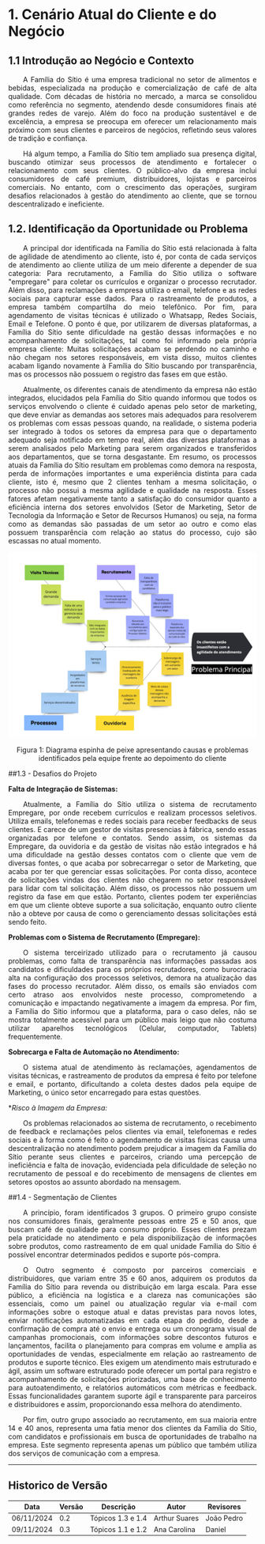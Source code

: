 # 1. Cenário Atual do Cliente e do Negócio

## 1.1 Introdução ao Negócio e Contexto

<div style="text-align: justify;">
    <p style="text-indent: 30px;">
            A Família do Sítio é uma empresa tradicional no setor de alimentos e bebidas,
        especializada na produção e comercialização de café de alta qualidade. Com décadas
        de história no mercado, a marca se consolidou como referência no segmento,
        atendendo desde consumidores finais até grandes redes de varejo. Além do foco na
        produção sustentável e de excelência, a empresa se preocupa em oferecer um
        relacionamento mais próximo com seus clientes e parceiros de negócios, refletindo
        seus valores de tradição e confiança.
    </p>
</div>

<div style="text-align: justify;">
    <p style="text-indent: 30px;">
            Há algum tempo, a Família do Sítio tem ampliado sua presença digital, buscando
        otimizar seus processos de atendimento e fortalecer o relacionamento com seus
        clientes. O público-alvo da empresa inclui consumidores de café premium,
        distribuidores, lojistas e parceiros comerciais. No entanto, com o crescimento das
        operações, surgiram desafios relacionados à gestão do atendimento ao cliente, que se
        tornou descentralizado e ineficiente. 
    </p>
</div>

## 1.2. Identificação da Oportunidade ou Problema

<div style="text-align: justify;">
    <p style="text-indent: 30px;">
                A principal dor identificada na Família do Sítio está relacionada à falta de
    agilidade de atendimento ao cliente, isto é, por conta de cada serviços de atendimento
    ao cliente utiliza de um meio diferente a depender de sua categoria: Para
    recrutamento, a Família do Sítio utiliza o software "empregare" para coletar os currículos
    e organizar o processo recrutador. Além disso, para reclamações a empresa utiliza o
    email, telefone e as redes sociais para capturar esse dados. Para o rastreamento de
    produtos, a empresa também compartilha do meio telefônico. Por fim, para
    agendamento de visitas técnicas é utilizado o Whatsapp, Redes Sociais, Email e
    Telefone. O ponto é que, por utilizarem de diversas plataformas, a Família do Sítio sente
    dificuldade na gestão dessas informações e no acompanhamento de solicitações, tal
    como foi informado pela própria empresa cliente: Muitas solicitações acabam se
    perdendo no caminho e não chegam nos setores responsáveis, em vista disso, muitos
    clientes acabam ligando novamente à Família do Sítio buscando por transparência, mas
    os processos não possuem o registro das fases em que estão.
</div>

<div style="text-align: justify;">
    <p style="text-indent: 30px;">
        Atualmente, os diferentes canais de atendimento da empresa não estão
    integrados, elucidados pela Família do Sítio quando informou que todos os serviços
    envolvendo o cliente é cuidado apenas pelo setor de marketing, que deve enviar as
    demandas aos setores mais adequados para resolverem os problemas com essas
    pessoas quando, na realidade, o sistema poderia ser integrado à todos os setores da
    empresa para que o departamento adequado seja notificado em tempo real, além das
    diversas plataformas a serem analisados pelo Marketing para serem organizados e
    transferidos aos departamentos, que se torna desgastante. Em resumo, os processos
    atuais da Família do Sítio resultam em problemas como demora na resposta, perda de
    informações importantes e uma experiência distinta para cada cliente, isto é, mesmo
    que 2 clientes tenham a mesma solicitação, o processo não possui a mesma agilidade e
    qualidade na resposta. Esses fatores afetam negativamente tanto a satisfação do
    consumidor quanto a eficiência interna dos setores envolvidos (Setor de Marketing,
    Setor de Tecnologia da Informação e Setor de Recursos Humanos) ou seja, na forma
    como as demandas são passadas de um setor ao outro e como elas possuem
    transparência com relação ao status do processo, cujo são escassas no atual momento.
    </p>
    
</div>
   
 ![DiagramaIshikawa](../../assets/DiagramaIshikawa.jpg)

<div align="center"> 
<p>Figura 1: Diagrama espinha de peixe apresentando causas e problemas identificados pela
equipe frente ao depoimento do cliente</p>
</div>




##1.3 - Desafios do Projeto

 **Falta de Integração de Sistemas:**
<div style="text-align: justify;">
    <p style="text-indent: 30px;">
        Atualmente, a Família do Sítio utiliza o sistema de recrutamento Empregare, por onde recebem currículos e realizam processos seletivos. Utiliza emails, telefonemas e redes sociais para receber feedbacks de seus clientes. E carece de um gestor de visitas presencias à fábrica, sendo essas organizadas por telefone e contatos. Sendo assim, os sistemas da Empregare, da ouvidoria e da gestão de visitas não estão integrados e há uma dificuldade na gestão desses contatos com o cliente que vem de diversas fontes, o que acaba por sobrecarregar o setor de Marketing, que acaba por ter que gerenciar essas solicitações. Por conta disso, acontece de solicitações vindas dos clientes não chegarem no setor responsável para lidar com tal solicitação. Além disso, os processos não possuem um registro da fase em que estão. Portanto, clientes podem ter experiências em que um cliente obteve suporte a sua solicitação, enquanto outro cliente não a obteve por causa de como o gerenciamento dessas solicitações está sendo feito.
    </p>
</div>

**Problemas com o Sistema de Recrutamento (Empregare):**
<div style="text-align: justify;">
    <p style="text-indent: 30px;">
    O sistema terceirizado utilizado para o recrutamento já causou problemas, como falta de transparência nas informações passadas aos candidatos e dificuldades para os próprios recrutadores, como burocracia alta na configuração dos processos seletivos, demora na atualização das fases do processo recrutador. Além disso, os emails são enviados com certo atraso aos envolvidos neste processo, comprometendo a comunicação e impactando negativamente a imagem da empresa. Por fim, a Família do Sítio informou que a plataforma, para o caso deles, não se mostra totalmente acessível para um público mais leigo que não costuma utilizar aparelhos tecnológicos (Celular, computador, Tablets) frequentemente.
    </p>
</div>


**Sobrecarga e Falta de Automação no Atendimento:**
<div style="text-align: justify;">
    <p style="text-indent: 30px;">
    O sistema atual de   atendimento às reclamações, agendamentos de visitas técnicas, e rastreamento de produtos da empresa é feito por telefone e email, e portanto, dificultando a coleta destes dados pela equipe de Marketing, o único setor encarregado para estas questões.
    </p>
</div>


**Risco à Imagem da Empresa:*
<div style="text-align: justify;">
    <p style="text-indent: 30px;">
    Os problemas relacionados ao sistema de recrutamento, o recebimento de feedback e reclamações pelos clientes via email, telefonemas e redes sociais e à forma como é feito o agendamento de visitas físicas causa uma descentralização no atendimento podem prejudicar a imagem da Família do Sítio perante seus clientes e parceiros, criando uma percepção de ineficiência e falta de inovação, evidenciada pela dificuldade de seleção no recrutamento de pessoal e do recebimento de mensagens de clientes em setores opostos ao assunto abordado na mensagem.
    </p>
</div>

##1.4 - Segmentação de Clientes
<div style="text-align: justify;">
    <p style="text-indent: 30px;">
        A princípio, foram identificados 3 grupos. O primeiro grupo consiste nos consumidores finais, geralmente pessoas entre 25 e 50 anos, que buscam café de qualidade para consumo próprio. Esses clientes prezam pela praticidade no atendimento e pela disponibilização de informações sobre produtos, como rastreamento de em qual unidade Família do Sítio é possível encontrar determinados pedidos e suporte pós-compra.
    </p>
    <p style="text-indent: 30px;">
        O Outro segmento é composto por parceiros comerciais e distribuidores, que variam entre 35 e 60 anos, adquirem os produtos da Família do Sítio para revenda ou distribuição em larga escala. Para esse público, a eficiência na logística e a clareza nas comunicações são essenciais, como um painel ou atualização regular via e-mail com informações sobre o estoque atual e datas previstas para novos lotes, enviar notificações automatizadas em cada etapa do pedido, desde a confirmação de compra até o envio e entrega ou um cronograma visual de campanhas promocionais, com informações sobre descontos futuros e lançamentos, facilita o planejamento para compras em volume e amplia as oportunidades de vendas, especialmente em relação ao rastreamento de produtos e suporte técnico. Eles exigem um atendimento mais estruturado e ágil, assim um software estruturado pode oferecer um portal para registro e acompanhamento de solicitações priorizadas, uma base de conhecimento para autoatendimento, e relatórios automáticos com métricas e feedback. Essas funcionalidades garantem suporte ágil e transparente para parceiros e distribuidores e assim, proporcionando essa melhora do atendimento.
    </p>
    <p style="text-indent: 30px;">
        Por fim, outro grupo associado ao recrutamento, em sua maioria entre 14 e 40 anos, representa uma fatia menor dos clientes da Família do Sítio, com candidatos e profissionais em busca de oportunidades de trabalho na empresa. Este segmento representa apenas um público que também utiliza dos serviços de comunicação com a empresa.
    </p>


</div>

---

## Historico de Versão
Data     | Versão | Descrição | Autor | Revisores 
-------- | ------ | --------- | ----- | ---------
06/11/2024 | 0.2 | Tópicos 1.3 e 1.4 | Arthur Suares | João Pedro
09/11/2024 | 0.3 | Tópicos 1.1 e 1.2 | Ana Carolina | Daniel